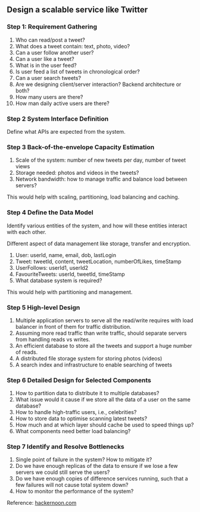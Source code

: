 ## Design a scalable service like Twitter



### Step 1: Requirement Gathering

1. Who can read/post a tweet?
2. What does a tweet contain: text, photo, video?
3. Can a user follow another user?
4. Can a user like a tweet?
5. What is in the user feed?
6. Is user feed a list of tweets in chronological order?
7. Can a user search tweets?
8. Are we designing client/server interaction? Backend architecture or both?
9. How many users are there?
10. How man daily active users are there?



### Step 2 System Interface Definition

Define what APIs are expected from the system.



### Step 3 Back-of-the-envelope Capacity Estimation

1. Scale of the system: number of new tweets per day, number of tweet views
2. Storage needed: photos and videos in the tweets?
3. Network bandwidth: how to manage traffic and balance load between servers?

This would help with scaling, partitioning, load balancing and caching.



### Step 4 Define the Data Model

Identify various entities of the system, and how will these entities interact with each other.

Different aspect of data management like storage, transfer and encryption.

1. User: userId, name, email, dob, lastLogin
2. Tweet: tweetId, content, tweetLocation, numberOfLikes, timeStamp
3. UserFollows: userId1, userId2
4. FavouriteTweets: userId, tweetId, timeStamp
5. What database system is required?

This would help with partitioning and management.



### Step 5 High-level Design

1. Multiple application servers to serve all the read/write requires with load balancer in front of them for traffic distribution.
2. Assuming more read traffic than write traffic, should separate servers from handling reads vs writes.
3. An efficient database to store all the tweets and support a huge number of reads.
4. A distributed file storage system for storing photos (videos)
5. A search index and infrastructure to enable searching of tweets



### Step 6 Detailed Design for Selected Components

1. How to partition data to distribute it to multiple databases?
2. What issue would it cause if we store all the data of a user on the same database?
3. How to handle high-traffic users, i.e., celebrities?
4. How to store data to optimise scanning latest tweets?
5. How much and at which layer should cache be used to speed things up?
6. What components need better load balancing?



### Step 7 Identify and Resolve Bottlenecks

1. Single point of failure in the system? How to mitigate it?
2. Do we have enough replicas of the data to ensure if we lose a few servers we could still serve the users?
3. Do we have enough copies of difference services running, such that a few failures will not cause total system down?
4. How to monitor the performance of the system?



Reference: [hackernoon.com](https://hackernoon.com/anatomy-of-a-system-design-interview-4cb57d75a53f)
